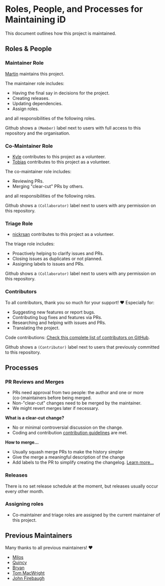 # Roles, People, and Processes for Maintaining iD

This document outlines how this project is maintained.

## Roles & People

### Maintainer Role

[Martin](https://github.com/tyrasd) maintains this project.

The maintainer role includes:

- Having the final say in decisions for the project.
- Creating releases.
- Updating dependencies.
- Assign roles.

and all responsibilities of the following roles.

Github shows a `(Member)` label next to users with full access to this repository and the organisation.

### Co-Maintainer Role

- [Kyle](https://github.com/k-yle) contributes to this project as a volunteer.
- [Tobias](https://github.com/tordans) contributes to this project as a volunteer.

The co-maintainer role includes:

- Reviewing PRs.
- Merging "clear-cut" PRs by others.

and all responsibilities of the following roles.

Github shows a `(Collaborator)` label next to users with any permission on this repository.

### Triage Role

- [nickrsan](https://github.com/nickrsan) contributes to this project as a volunteer.

The triage role includes:

- Proactively helping to clarify issues and PRs.
- Closing issues as duplicates or not planned.
- Assigning labels to issues and PRs.

Github shows a `(Collaborator)` label next to users with any permission on this repository.

### Contributors

To all contributors, thank you so much for your support! ❤ Especially for:

- Suggesting new features or report bugs.
- Contributing bug fixes and features via PRs.
- Researching and helping with issues and PRs.
- Translating the project.

Code contributions: [Check this complete list of contributors on GitHub](https://github.com/openstreetmap/id/graphs/contributors).

Github shows a `(Contributor)` label next to users that previously committed to this repository.

## Processes

### PR Reviews and Merges

- PRs need approval from two people: the author and one or more (co-)maintainers before being merged.
- Non-"clear-cut" changes need to be merged by the maintainer.
- We might revert merges later if necessary.

**What is a clear-cut change?**

- No or minimal controversial discussion on the change.
- Coding and contribution [contribution guidelines](./CONTRIBUTING.md) are met.

**How to merge…**

- Usually squash merge PRs to make the history simpler
- Give the merge a meaningful description of the change
- Add labels to the PR to simplify creating the changelog. [Learn more…](CONTRIBUTING.md#issue-labels)

### Releases

There is no set release schedule at the moment, but releases usually occur every other month.

### Assigning roles

- Co-maintainer and triage roles are assigned by the current maintainer of this project.

## Previous Maintainers

Many thanks to all previous maintainers! ❤

- [Milos](https://github.com/mbrzakovic)
- [Quincy](https://github.com/quincylvania)
- [Bryan](https://github.com/bhousel)
- [Tom MacWright](https://github.com/tmcw)
- [John Firebaugh](https://github.com/jfirebaugh)
